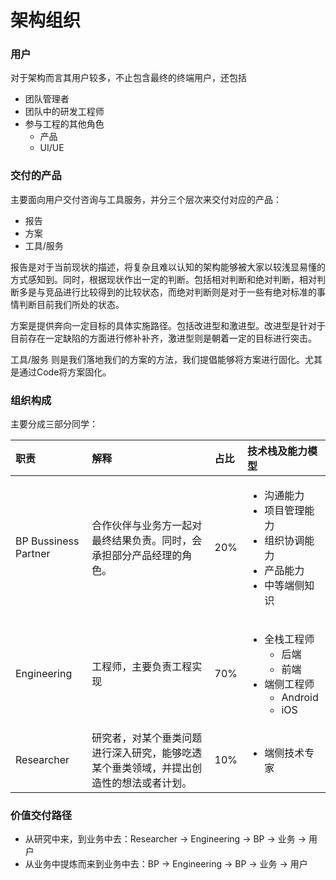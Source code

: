 # 架构组织

### 用户

对于架构而言其用户较多，不止包含最终的终端用户，还包括

* 团队管理者
* 团队中的研发工程师
* 参与工程的其他角色
  * 产品
  * UI/UE

### 交付的产品

主要面向用户交付咨询与工具服务，并分三个层次来交付对应的产品：

* 报告
* 方案
* 工具/服务

报告是对于当前现状的描述，将复杂且难以认知的架构能够被大家以较浅显易懂的方式感知到。同时，根据现状作出一定的判断。包括相对判断和绝对判断，相对判断多是与竞品进行比较得到的比较状态，而绝对判断则是对于一些有绝对标准的事情判断目前我们所处的状态。

方案是提供奔向一定目标的具体实施路径。包括改进型和激进型。改进型是针对于目前存在一定缺陷的方面进行修补补齐，激进型则是朝着一定的目标进行突击。

工具/服务 则是我们落地我们的方案的方法，我们提倡能够将方案进行固化。尤其是通过Code将方案固化。

### 组织构成

主要分成三部分同学：

<table>
  <thead>
    <tr>
      <th style="text-align:left">&#x804C;&#x8D23;</th>
      <th style="text-align:left">&#x89E3;&#x91CA;</th>
      <th style="text-align:left">&#x5360;&#x6BD4;</th>
      <th style="text-align:left">&#x6280;&#x672F;&#x6808;&#x53CA;&#x80FD;&#x529B;&#x6A21;&#x578B;</th>
    </tr>
  </thead>
  <tbody>
    <tr>
      <td style="text-align:left">BP Bussiness Partner</td>
      <td style="text-align:left">&#x5408;&#x4F5C;&#x4F19;&#x4F34;&#x4E0E;&#x4E1A;&#x52A1;&#x65B9;&#x4E00;&#x8D77;&#x5BF9;&#x6700;&#x7EC8;&#x7ED3;&#x679C;&#x8D1F;&#x8D23;&#x3002;&#x540C;&#x65F6;&#xFF0C;&#x4F1A;&#x627F;&#x62C5;&#x90E8;&#x5206;&#x4EA7;&#x54C1;&#x7ECF;&#x7406;&#x7684;&#x89D2;&#x8272;&#x3002;</td>
      <td
      style="text-align:left">20%</td>
        <td style="text-align:left">
          <ul>
            <li>&#x6C9F;&#x901A;&#x80FD;&#x529B;</li>
            <li>&#x9879;&#x76EE;&#x7BA1;&#x7406;&#x80FD;&#x529B;</li>
            <li>&#x7EC4;&#x7EC7;&#x534F;&#x8C03;&#x80FD;&#x529B;</li>
            <li>&#x4EA7;&#x54C1;&#x80FD;&#x529B;</li>
            <li>&#x4E2D;&#x7B49;&#x7AEF;&#x4FA7;&#x77E5;&#x8BC6;</li>
          </ul>
        </td>
    </tr>
    <tr>
      <td style="text-align:left">Engineering</td>
      <td style="text-align:left">&#x5DE5;&#x7A0B;&#x5E08;&#xFF0C;&#x4E3B;&#x8981;&#x8D1F;&#x8D23;&#x5DE5;&#x7A0B;&#x5B9E;&#x73B0;</td>
      <td
      style="text-align:left">70%</td>
        <td style="text-align:left">
          <ul>
            <li>&#x5168;&#x6808;&#x5DE5;&#x7A0B;&#x5E08;
              <ul>
                <li>&#x540E;&#x7AEF;</li>
                <li>&#x524D;&#x7AEF;</li>
              </ul>
            </li>
            <li>&#x7AEF;&#x4FA7;&#x5DE5;&#x7A0B;&#x5E08;
              <ul>
                <li>Android</li>
                <li>iOS</li>
              </ul>
            </li>
          </ul>
        </td>
    </tr>
    <tr>
      <td style="text-align:left">Researcher</td>
      <td style="text-align:left">&#x7814;&#x7A76;&#x8005;&#xFF0C;&#x5BF9;&#x67D0;&#x4E2A;&#x5782;&#x7C7B;&#x95EE;&#x9898;&#x8FDB;&#x884C;&#x6DF1;&#x5165;&#x7814;&#x7A76;&#xFF0C;&#x80FD;&#x591F;&#x5403;&#x900F;&#x67D0;&#x4E2A;&#x5782;&#x7C7B;&#x9886;&#x57DF;&#xFF0C;&#x5E76;&#x63D0;&#x51FA;&#x521B;&#x9020;&#x6027;&#x7684;&#x60F3;&#x6CD5;&#x6216;&#x8005;&#x8BA1;&#x5212;&#x3002;</td>
      <td
      style="text-align:left">10%</td>
        <td style="text-align:left">
          <ul>
            <li>&#x7AEF;&#x4FA7;&#x6280;&#x672F;&#x4E13;&#x5BB6;</li>
          </ul>
        </td>
    </tr>
  </tbody>
</table>

### 价值交付路径

* 从研究中来，到业务中去：Researcher -&gt; Engineering -&gt; BP -&gt; 业务 -&gt; 用户
* 从业务中提炼而来到业务中去：BP -&gt; Engineering -&gt; BP -&gt; 业务 -&gt; 用户

